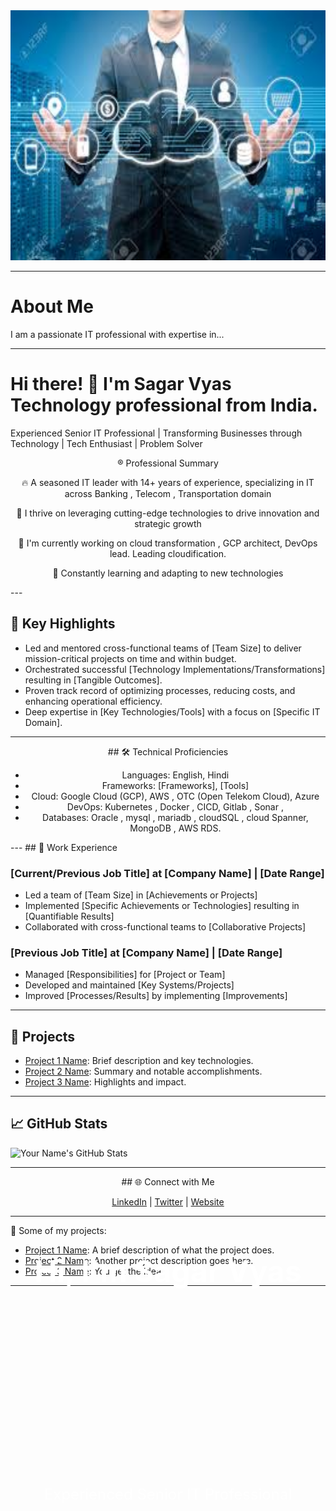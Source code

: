
<div align="center">
  <img src="professional.jpeg" width="800" height="400" alt="Header Image">
  <h1 style="position: absolute; top: 50%; left: 50%; transform: translate(-50%, -50%); color: white; font-size: 3rem;">Hi, I'm Sagar Vyas</h1>
  <p style="position: absolute; top: 60%; left: 50%; transform: translate(-50%, -50%); color: white; font-size: 1.5rem;">Experienced Senior IT Professional</p>
</div>

---

# About Me

I am a passionate IT professional with expertise in...


---

# Hi there! 👋 I'm Sagar Vyas Technology professional from India.

Experienced Senior IT Professional | Transforming Businesses through Technology | Tech Enthusiast | Problem Solver

<div align="center">
  
® Professional Summary

🔥 A seasoned IT leader with 14+ years of experience, specializing in IT across Banking , Telecom , Transportation domain

🚀 I thrive on leveraging cutting-edge technologies to drive innovation and strategic growth

🔭 I'm currently working on cloud transformation , GCP architect, DevOps lead. Leading cloudification.

🌱 Constantly learning and adapting to new technologies

</div>
---

## 💼 Key Highlights

- Led and mentored cross-functional teams of [Team Size] to deliver mission-critical projects on time and within budget.
- Orchestrated successful [Technology Implementations/Transformations] resulting in [Tangible Outcomes].
- Proven track record of optimizing processes, reducing costs, and enhancing operational efficiency.
- Deep expertise in [Key Technologies/Tools] with a focus on [Specific IT Domain].

---

<div align="center">
## 🛠️ Technical Proficiencies

- Languages: English, Hindi
- Frameworks: [Frameworks], [Tools]
- Cloud: Google Cloud (GCP), AWS , OTC (Open Telekom Cloud), Azure
- DevOps: Kubernetes , Docker , CICD, Gitlab , Sonar ,
- Databases: Oracle , mysql , mariadb , cloudSQL , cloud Spanner, MongoDB , AWS RDS.

</div>
---
## 💼 Work Experience

### [Current/Previous Job Title] at [Company Name] | [Date Range]

- Led a team of [Team Size] in [Achievements or Projects]
- Implemented [Specific Achievements or Technologies] resulting in [Quantifiable Results]
- Collaborated with cross-functional teams to [Collaborative Projects]

### [Previous Job Title] at [Company Name] | [Date Range]

- Managed [Responsibilities] for [Project or Team]
- Developed and maintained [Key Systems/Projects]
- Improved [Processes/Results] by implementing [Improvements]

---
## 🚀 Projects

- [Project 1 Name](https://github.com/yourusername/project1): Brief description and key technologies.
- [Project 2 Name](https://github.com/yourusername/project2): Summary and notable accomplishments.
- [Project 3 Name](https://github.com/yourusername/project3): Highlights and impact.

---
## 📈 GitHub Stats

![Your Name's GitHub Stats](https://github-readme-stats.vercel.app/api?username=yourusername&show_icons=true&theme=dark)

---
<div align="center">
## 🌐 Connect with Me

[LinkedIn](https://www.linkedin.com/in/yourlinkedinprofile) | [Twitter](https://twitter.com/yourtwitterhandle) | [Website](https://yourportfolio.com)
</div>

---
🚀 Some of my projects:

- [Project 1 Name](https://github.com/yourusername/project1): A brief description of what the project does.
- [Project 2 Name](https://github.com/yourusername/project2): Another project description goes here.
- [Project 3 Name](https://github.com/yourusername/project3): You get the idea.

---
